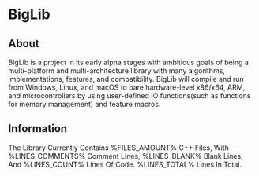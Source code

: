 # BigLib
## About
BigLib is a project in its early alpha stages with ambitious goals of being a multi-platform and multi-architecture library with many algorithms, implementations, features, and compatibility.
BigLib will compile and run from Windows, Linux, and macOS to bare hardware-level x86/x64, ARM, and microcontrollers by using user-defined IO functions(such as functions for memory management) and feature macros.
## Information
The Library Currently Contains %FILES_AMOUNT% C++ Files, With %LINES_COMMENTS% Comment Lines, %LINES_BLANK% Blank Lines, And %LINES_COUNT% Lines Of Code. %LINES_TOTAL% Lines In Total.